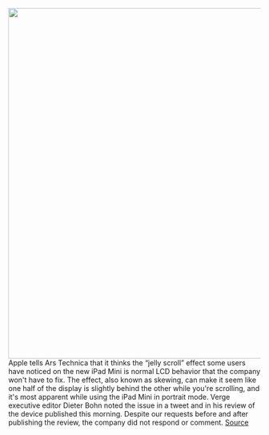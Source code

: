 <img src='https://cdn.vox-cdn.com/thumbor/-7oDqa664r4xvImoirQjWlLwhpg=/0x0:2040x1360/1200x800/filters:focal(1047x567:1373x893)/cdn.vox-cdn.com/uploads/chorus_image/image/69922597/vpavic_210924_4766_0047.0.jpg' width='700px' /><br/>
Apple tells Ars Technica that it thinks the “jelly scroll” effect some users have noticed on the new iPad Mini is normal LCD behavior that the company won't have to fix. The effect, also known as skewing, can make it seem like one half of the display is slightly behind the other while you're scrolling, and it's most apparent while using the iPad Mini in portrait mode. Verge executive editor Dieter Bohn noted the issue in a tweet and in his review of the device published this morning. Despite our requests before and after publishing the review, the company did not respond or comment.
<a href='https://www.theverge.com/2021/9/28/22698590/apple-ipad-mini-jelly-scroll-issue-response-fix-lcd-technology'> Source <a/>